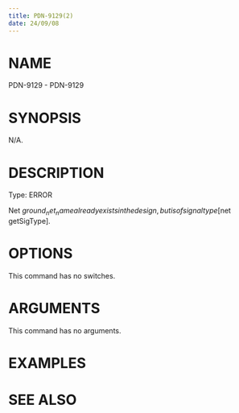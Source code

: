 ```yaml
---
title: PDN-9129(2)
date: 24/09/08
---
```


# NAME

PDN-9129 - PDN-9129

# SYNOPSIS

N/A.

# DESCRIPTION

Type: ERROR

Net $ground_net_name already exists in the design, but is of signal type [$net getSigType].

# OPTIONS

This command has no switches.

# ARGUMENTS

This command has no arguments.

# EXAMPLES

# SEE ALSO
